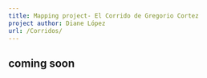 ```yaml
---
title: Mapping project- El Corrido de Gregorio Cortez
project author: Diane López 
url: /Corridos/
---
```

 ## coming soon





